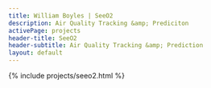 ```yaml
---
title: William Boyles | SeeO2
description: Air Quality Tracking &amp; Prediciton
activePage: projects
header-title: SeeO2
header-subtitle: Air Quality Tracking &amp; Prediction
layout: default
---
```


<main class="text-black mb-0">
    <div class="col-md-8 offset-md-2">
        {% include projects/seeo2.html %}
    </div>
</main>
